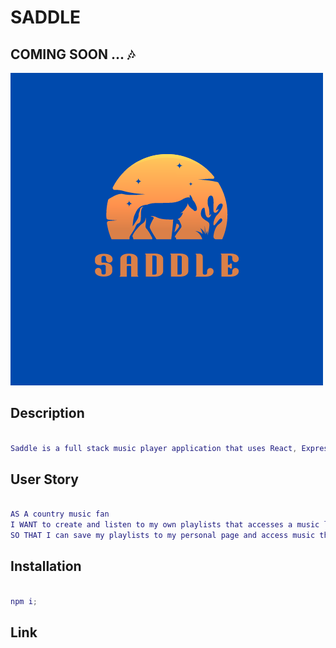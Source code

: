 # SADDLE

## COMING SOON ... 🎶

![LOGO.](./client/public/Logo%20SADDLE.png)

## Description 

```m

Saddle is a full stack music player application that uses React, Express, Node, and Mongo along with Cloudinary and Multer to handle the media file uploads. This app is geared towards 90s country music fans who wants to create and save their own playlists using the Saddle music library. Saddle up and join the corral at the link below! 

```

## User Story

```m

AS A country music fan 
I WANT to create and listen to my own playlists that accesses a music library tailored to that genre
SO THAT I can save my playlists to my personal page and access music that fits my interests and moods, which can be accessed at any time upon logging on. 

```

## Installation

```m

npm i;

```

## Link



